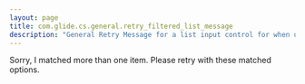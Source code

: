 ```yaml
---
layout: page
title: com.glide.cs.general.retry_filtered_list_message
description: "General Retry Message for a list input control for when user input matches more than one entity"
---
```

Sorry, I matched more than one item.  Please retry with these matched options.